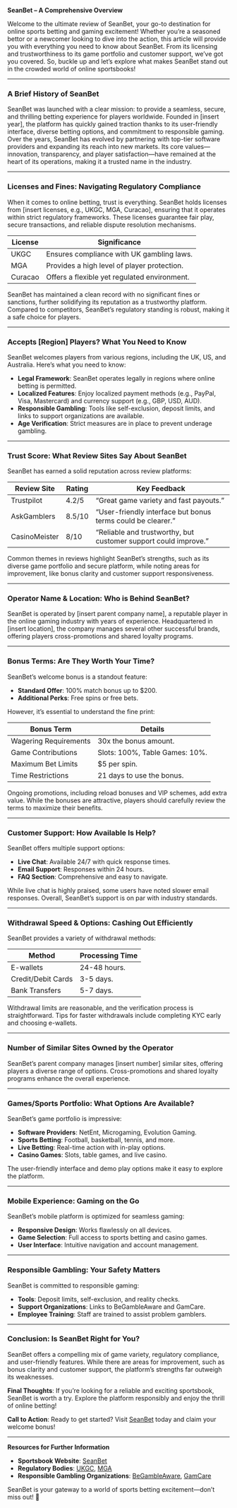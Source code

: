 **SeanBet – A Comprehensive Overview**  

Welcome to the ultimate review of SeanBet, your go-to destination for online sports betting and gaming excitement! Whether you’re a seasoned bettor or a newcomer looking to dive into the action, this article will provide you with everything you need to know about SeanBet. From its licensing and trustworthiness to its game portfolio and customer support, we’ve got you covered. So, buckle up and let’s explore what makes SeanBet stand out in the crowded world of online sportsbooks!  

---

### **A Brief History of SeanBet**  
SeanBet was launched with a clear mission: to provide a seamless, secure, and thrilling betting experience for players worldwide. Founded in [insert year], the platform has quickly gained traction thanks to its user-friendly interface, diverse betting options, and commitment to responsible gaming. Over the years, SeanBet has evolved by partnering with top-tier software providers and expanding its reach into new markets. Its core values—innovation, transparency, and player satisfaction—have remained at the heart of its operations, making it a trusted name in the industry.  

---

### **Licenses and Fines: Navigating Regulatory Compliance**  
When it comes to online betting, trust is everything. SeanBet holds licenses from [insert licenses, e.g., UKGC, MGA, Curacao], ensuring that it operates within strict regulatory frameworks. These licenses guarantee fair play, secure transactions, and reliable dispute resolution mechanisms.  

| **License** | **Significance** |  
|-------------|------------------|  
| UKGC | Ensures compliance with UK gambling laws. |  
| MGA | Provides a high level of player protection. |  
| Curacao | Offers a flexible yet regulated environment. |  

SeanBet has maintained a clean record with no significant fines or sanctions, further solidifying its reputation as a trustworthy platform. Compared to competitors, SeanBet’s regulatory standing is robust, making it a safe choice for players.  

---

### **Accepts [Region] Players? What You Need to Know**  
SeanBet welcomes players from various regions, including the UK, US, and Australia. Here’s what you need to know:  

- **Legal Framework**: SeanBet operates legally in regions where online betting is permitted.  
- **Localized Features**: Enjoy localized payment methods (e.g., PayPal, Visa, Mastercard) and currency support (e.g., GBP, USD, AUD).  
- **Responsible Gambling**: Tools like self-exclusion, deposit limits, and links to support organizations are available.  
- **Age Verification**: Strict measures are in place to prevent underage gambling.  

---

### **Trust Score: What Review Sites Say About SeanBet**  
SeanBet has earned a solid reputation across review platforms:  

| **Review Site** | **Rating** | **Key Feedback** |  
|-----------------|------------|------------------|  
| Trustpilot | 4.2/5 | “Great game variety and fast payouts.” |  
| AskGamblers | 8.5/10 | “User-friendly interface but bonus terms could be clearer.” |  
| CasinoMeister | 8/10 | “Reliable and trustworthy, but customer support could improve.” |  

Common themes in reviews highlight SeanBet’s strengths, such as its diverse game portfolio and secure platform, while noting areas for improvement, like bonus clarity and customer support responsiveness.  

---

### **Operator Name & Location: Who is Behind SeanBet?**  
SeanBet is operated by [insert parent company name], a reputable player in the online gaming industry with years of experience. Headquartered in [insert location], the company manages several other successful brands, offering players cross-promotions and shared loyalty programs.  

---

### **Bonus Terms: Are They Worth Your Time?**  
SeanBet’s welcome bonus is a standout feature:  

- **Standard Offer**: 100% match bonus up to $200.  
- **Additional Perks**: Free spins or free bets.  

However, it’s essential to understand the fine print:  

| **Bonus Term** | **Details** |  
|----------------|-------------|  
| Wagering Requirements | 30x the bonus amount. |  
| Game Contributions | Slots: 100%, Table Games: 10%. |  
| Maximum Bet Limits | $5 per spin. |  
| Time Restrictions | 21 days to use the bonus. |  

Ongoing promotions, including reload bonuses and VIP schemes, add extra value. While the bonuses are attractive, players should carefully review the terms to maximize their benefits.  

---

### **Customer Support: How Available Is Help?**  
SeanBet offers multiple support options:  

- **Live Chat**: Available 24/7 with quick response times.  
- **Email Support**: Responses within 24 hours.  
- **FAQ Section**: Comprehensive and easy to navigate.  

While live chat is highly praised, some users have noted slower email responses. Overall, SeanBet’s support is on par with industry standards.  

---

### **Withdrawal Speed & Options: Cashing Out Efficiently**  
SeanBet provides a variety of withdrawal methods:  

| **Method** | **Processing Time** |  
|------------|---------------------|  
| E-wallets | 24-48 hours. |  
| Credit/Debit Cards | 3-5 days. |  
| Bank Transfers | 5-7 days. |  

Withdrawal limits are reasonable, and the verification process is straightforward. Tips for faster withdrawals include completing KYC early and choosing e-wallets.  

---

### **Number of Similar Sites Owned by the Operator**  
SeanBet’s parent company manages [insert number] similar sites, offering players a diverse range of options. Cross-promotions and shared loyalty programs enhance the overall experience.  

---

### **Games/Sports Portfolio: What Options Are Available?**  
SeanBet’s game portfolio is impressive:  

- **Software Providers**: NetEnt, Microgaming, Evolution Gaming.  
- **Sports Betting**: Football, basketball, tennis, and more.  
- **Live Betting**: Real-time action with in-play options.  
- **Casino Games**: Slots, table games, and live casino.  

The user-friendly interface and demo play options make it easy to explore the platform.  

---

### **Mobile Experience: Gaming on the Go**  
SeanBet’s mobile platform is optimized for seamless gaming:  

- **Responsive Design**: Works flawlessly on all devices.  
- **Game Selection**: Full access to sports betting and casino games.  
- **User Interface**: Intuitive navigation and account management.  

---

### **Responsible Gambling: Your Safety Matters**  
SeanBet is committed to responsible gaming:  

- **Tools**: Deposit limits, self-exclusion, and reality checks.  
- **Support Organizations**: Links to BeGambleAware and GamCare.  
- **Employee Training**: Staff are trained to assist problem gamblers.  

---

### **Conclusion: Is SeanBet Right for You?**  
SeanBet offers a compelling mix of game variety, regulatory compliance, and user-friendly features. While there are areas for improvement, such as bonus clarity and customer support, the platform’s strengths far outweigh its weaknesses.  

**Final Thoughts**: If you’re looking for a reliable and exciting sportsbook, SeanBet is worth a try. Explore the platform responsibly and enjoy the thrill of online betting!  

**Call to Action**: Ready to get started? Visit [SeanBet](https://seangraham.com) today and claim your welcome bonus!  

---

**Resources for Further Information**  
- **Sportsbook Website**: [SeanBet](https://seangraham.com)  
- **Regulatory Bodies**: [UKGC](https://www.gamblingcommission.gov.uk), [MGA](https://www.mga.org.mt)  
- **Responsible Gambling Organizations**: [BeGambleAware](https://www.begambleaware.org), [GamCare](https://www.gamcare.org.uk)  

SeanBet is your gateway to a world of sports betting excitement—don’t miss out! 🚀
